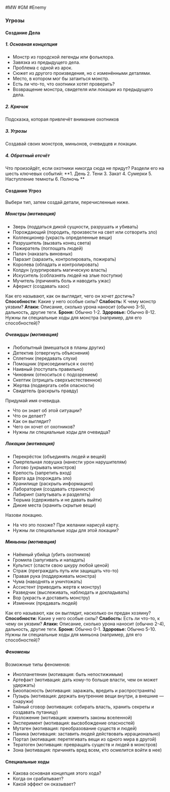 #MW #GM #Enemy 

### Угрозы

#### Создание Дела 

##### 1. Основная концепция 
- Монстр из городской легенды или фольклора. 
- Завязка из предыдущего дела. 
- Проблема с одной из арок. 
- Сюжет из другого произведения, но с изменёнными деталями. 
- Место, в котором мог бы затаиться монстр. 
- Есть ли что-то, что охотники хотят проверить? 
- Возвращение монстра, свидетеля или локации из предыдущего дела. 

##### 2. Крючок 
Подсказка, которая привлечёт внимание охотников 

##### 3. Угрозы
Создавай своих монстров, миньонов, очевидцев и локации. 
##### 4. Обратный отсчёт 
Что произойдёт, если охотники никогда сюда не придут? 
Раздели его на шесть ключевых событий: 
**1. День 2. Тени 3. Закат 4. Сумерки 5. Наступление темноты 6. Полночь **


#### Создание Угроз
Выбери тип, затем создай детали, перечисленные ниже. 

##### Монстры (мотивация) 
- Зверь (поддаться дикой сущности, разрушать и убивать) 
- Порождающий (породить, произвести на свет или сотворить зло) 
- Коллекционер (украсть определенные вещи) 
- Разрушитель (вызвать конец света) 
- Пожиратель (поглощать людей) 
- Палач (наказать виновных) 
- Паразит (заразить, контролировать, пожирать) 
- Королева (обладать и контролировать) 
- Колдун (узурпировать магическую власть) 
- Искуситель (соблазнять людей на злые поступки) 
- Мучитель (причинять боль и наводить ужас) 
- Аферист (создавать хаос) 

Как его называют, как он выглядит, чего он хочет достичь? 
**Способности:** Какие у него особые силы?
**Слабость:** К чему монстр уязвим? 
**Атаки:** Описание, сколько урона наносит (обычно 3-5), дальность, другие теги. 
**Броня:** Обычно 1-2. 
**Здоровье:** Обычно 8-12. 
Нужны ли специальные ходы для монстра (например, для его способностей)?


##### Очевидцы (мотивация) 
- Любопытный (вмешаться в планы других) 
- Детектив (отвергнуть объяснения) 
- Сплетник (передавать слухи) 
- Помощник (присоединиться к охоте) 
- Наивный (поступать правильно) 
- Чиновник (относиться с подозрением) 
- Скептик (отрицать сверхъестественное) 
- Жертва (подвергать себя опасности) 
- Свидетель (раскрыть правду) 
 
Придумай имя очевидца. 
- Что он знает об этой ситуации? 
- Что он делает? 
- Как он выглядит? 
- Чего он хочет от охотников? 
- Нужны ли специальные ходы для очевидца? 

##### Локации (мотивация) 
- Перекрёсток (объединять людей и вещей) 
- Смертельная ловушка (нанести урон нарушителям) 
- Логово (укрывать монстров) 
- Крепость (запретить вход) 
- Врата ада (порождать зло) 
- Хранилище (раскрыть информацию) 
- Лаборатория (создавать странности) 
- Лабиринт (запутывать и разделять) 
- Тюрьма (сдерживать и не давать выйти) 
- Дикие места (хранить скрытые вещи) 

Назови локацию. 
- На что это похоже? При желании нарисуй карту. 
- Нужны ли специальные ходы для этой локации?


##### Миньоны (мотивация) 
- Наёмный убийца (убить охотников) 
- Громила (запугивать и нападать) 
- Культист (спасти свою шкуру любой ценой) 
- Страж (преграждать путь или защищать что-то) 
- Правая рука (поддерживать монстра) 
- Чума (наводнять и уничтожать) 
- Ассистент (приводить жертв к монстру) 
- Разведчик (выслеживать, наблюдать и докладывать) 
- Вор (украсть и доставить монстру) 
- Изменник (предавать людей) 

Как его называют, как он выглядит, насколько он предан хозяину?
**Способности:** Какие у него особые силы? 
**Слабость:** Есть ли что-то, к чему он уязвим?
**Атаки:** Описание, сколько урона наносит (обычно 2-4), дальность, другие теги.
**Броня:** Обычно 0-1.
**Здоровье:** Обычно 5-10.
Нужны ли специальные ходы для миньона (например, для его способностей)? 

##### Феномены 
Возможные типы феноменов: 
- Инопланетянин (мотивация: быть непостижимым) 
- Артефакт (мотивация: дать кому-то больше власти, чем он может удержать) 
- Биоопасность (мотивация: заражать, вредить и распространять) 
- Пузырь (мотивация: держать внутренние вещи внутри, а внешние — снаружи) 
- Тайный сговор (мотивация: собирать власть, хранить секреты и создавать путаницу) 
- Разложение (мотивация: изменить законы вселенной) 
- Эксперимент (мотивация: высвобождение опасностей) 
- Мутаген (мотивация: преобразование существ и людей) 
- Паника (мотивация: заставить людей действовать иррационально) 
- Портал (мотивация: перетягивать вещи из одного мира в другой) 
- Тератоген (мотивация: превращать существ и людей в монстров) 
- Зона (мотивация: причинять вред всем, кто осмелится войти в нее) 

#### Специальные ходы
- Какова основная концепция этого хода?
- Когда он срабатывает?
- Какой эффект он оказывает?